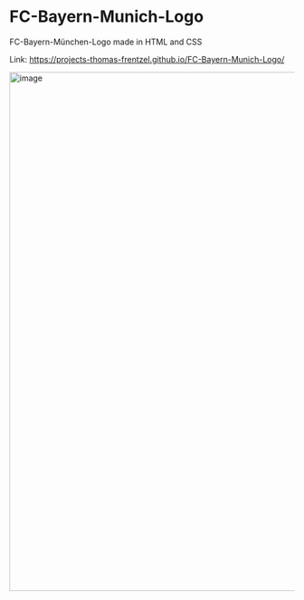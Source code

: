 # FC-Bayern-Munich-Logo

 FC-Bayern-München-Logo made in HTML and CSS
 
 Link: https://projects-thomas-frentzel.github.io/FC-Bayern-Munich-Logo/
 
 <img width="916" alt="image" src="https://user-images.githubusercontent.com/80831811/221338970-8f5f08d8-4483-42fa-81b5-17f5924cdcc7.png">

